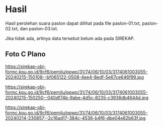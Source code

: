 # Hasil

Hasil perolehan suara paslon dapat dilihat pada file paslon-01.txt, paslon-02.txt, dan paslon-03.txt.

Jika tidak ada, artinya data tersebut belum ada pada SIREKAP.

## Foto C Plano

https://sirekap-obj-formc.kpu.go.id/9cf6/pemilu/ppwp/31/74/06/10/03/3174061003055-20240215-150108--bf065122-0508-4ee4-8edf-5e67ce646f99.jpg

https://sirekap-obj-formc.kpu.go.id/9cf6/pemilu/ppwp/31/74/06/10/03/3174061003055-20240215-150250--040df74b-9abe-4d5c-8235-c3936db4644d.jpg

https://sirekap-obj-formc.kpu.go.id/9cf6/pemilu/ppwp/31/74/06/10/03/3174061003055-20240214-230857--2c16ad17-384c-4536-b4f6-dbe04e82b63f.jpg
